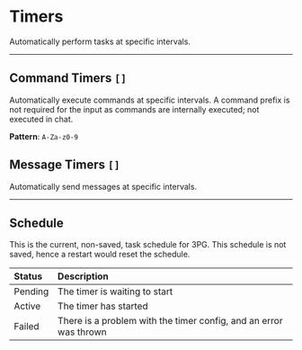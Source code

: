 # Timers
Automatically perform tasks at specific intervals.

---

## Command Timers `[]`
Automatically execute commands at specific intervals.
A command prefix is not required for the input as commands are internally executed; not executed in chat.

**Pattern**: `A-Za-z0-9`

## Message Timers `[]`
Automatically send messages at specific intervals.

---

## Schedule
This is the current, non-saved, task schedule for 3PG.
This schedule is not saved, hence a restart would reset the schedule.

Status  | Description
:-------|:--------------------------
Pending | The timer is waiting to start
Active  | The timer has started
Failed  | There is a problem with the timer config, and an error was thrown